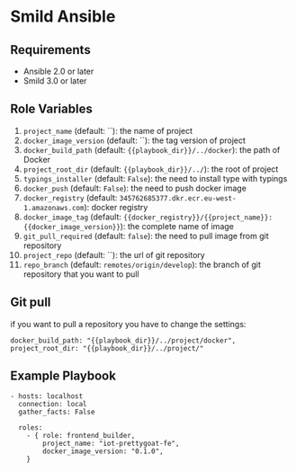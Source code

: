 # Smild Ansible

## Requirements

* Ansible 2.0 or later
* Smild 3.0 or later

## Role Variables

1. `project_name` (default: ``): the name of project
2. `docker_image_version` (default: ``): the tag version of project
3. `docker_build_path` (default: `{{playbook_dir}}/../docker`): the path of Docker
4. `project_root_dir` (default: `{{playbook_dir}}/../`): the root of project
5. `typings_installer` (default: `False`): <boolean> the need to install type with typings
6. `docker_push` (default: `False`): the need to push docker image
7. `docker_registry` (default: `345762685377.dkr.ecr.eu-west-1.amazonaws.com`): docker registry
8. `docker_image_tag` (default: `{{docker_registry}}/{{project_name}}:{{docker_image_version}}`): the complete name of image
9. `git_pull_required` (default: `false`): the need to pull image from git repository
10. `project_repo` (default: ``): the url of git repository
11. `repo_branch` (default: `remotes/origin/develop`): the branch of git repository that you want to pull

## Git pull
if you want to pull a repository you have to change the settings:
``` 
docker_build_path: "{{playbook_dir}}/../project/docker",
project_root_dir: "{{playbook_dir}}/../project/" 
```

## Example Playbook

    - hosts: localhost
      connection: local
      gather_facts: False

      roles:
        - { role: frontend_builder,
            project_name: "iot-prettygoat-fe",
            docker_image_version: "0.1.0",
        }
